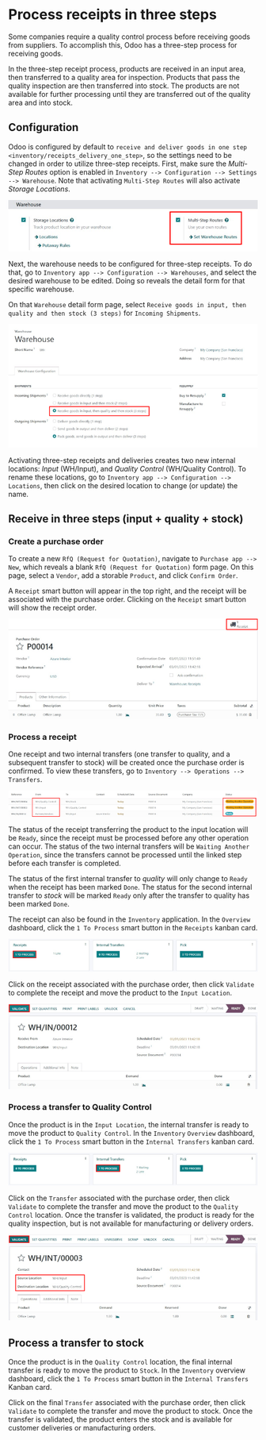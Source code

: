 # Process receipts in three steps

<div id="inventory/receipts_three_steps">

Some companies require a quality control process before receiving goods
from suppliers. To accomplish this, Odoo has a three-step process for
receiving goods.

</div>

In the three-step receipt process, products are received in an input
area, then transferred to a quality area for inspection. Products that
pass the quality inspection are then transferred into stock. The
products are not available for further processing until they are
transferred out of the quality area and into stock.

## Configuration

Odoo is configured by default to `receive and deliver goods in one step
<inventory/receipts_delivery_one_step>`, so the settings need to be
changed in order to utilize three-step receipts. First, make sure the
*Multi-Step Routes* option is enabled in
`Inventory --> Configuration --> Settings --> Warehouse`. Note that
activating `Multi-Step Routes` will also activate *Storage Locations*.

<img src="receipts_three_steps/multi-step-routes.png"
class="align-center"
alt="Activate multi-step routes and storage locations in Inventory settings." />

Next, the warehouse needs to be configured for three-step receipts. To
do that, go to `Inventory app --> Configuration --> Warehouses`, and
select the desired warehouse to be edited. Doing so reveals the detail
form for that specific warehouse.

On that `Warehouse` detail form page, select
`Receive goods in input, then
quality and then stock (3 steps)` for `Incoming Shipments`.

<img src="receipts_three_steps/three-step-receipt-settings.png"
class="align-center"
alt="Set incoming shipment option to receive in three steps." />

Activating three-step receipts and deliveries creates two new internal
locations: *Input* (WH/Input), and *Quality Control* (WH/Quality
Control). To rename these locations, go to
`Inventory app --> Configuration --> Locations`, then click on the
desired location to change (or update) the name.

## Receive in three steps (input + quality + stock)

### Create a purchase order

To create a new `RfQ (Request for Quotation)`, navigate to
`Purchase app -->
New`, which reveals a blank `RfQ (Request for Quotation)` form page. On
this page, select a `Vendor`, add a storable `Product`, and click
`Confirm Order`.

A `Receipt` smart button will appear in the top right, and the receipt
will be associated with the purchase order. Clicking on the `Receipt`
smart button will show the receipt order.

<img src="receipts_three_steps/three-step-purchase-receipt.png"
class="align-center"
alt="After confirming a purchase order, a Receipt smart button will appear." />

### Process a receipt

One receipt and two internal transfers (one transfer to quality, and a
subsequent transfer to stock) will be created once the purchase order is
confirmed. To view these transfers, go to
`Inventory --> Operations --> Transfers`.

<img src="receipts_three_steps/three-step-transfers.png"
class="align-center"
alt="The status of the three receipt transfers will show which operation is ready and which ones
are waiting another operation." />

The status of the receipt transferring the product to the input location
will be `Ready`, since the receipt must be processed before any other
operation can occur. The status of the two internal transfers will be
`Waiting Another Operation`, since the transfers cannot be processed
until the linked step before each transfer is completed.

The status of the first internal transfer to *quality* will only change
to `Ready` when the receipt has been marked `Done`. The status for the
second internal transfer to *stock* will be marked `Ready` only after
the transfer to quality has been marked `Done`.

The receipt can also be found in the `Inventory` application. In the
`Overview` dashboard, click the `1 To Process` smart button in the
`Receipts` kanban card.

<img src="receipts_three_steps/three-step-receive-kanban.png"
class="align-center"
alt="One Receipt ready to process in the Inventory Overview kanban view." />

Click on the receipt associated with the purchase order, then click
`Validate` to complete the receipt and move the product to the
`Input Location`.

<img src="receipts_three_steps/validate-three-step-receipt.png"
class="align-center"
alt="Validate the receipt by clicking Validate, and the product will be transferred to the
WH/Quality location." />

### Process a transfer to Quality Control

Once the product is in the `Input Location`, the internal transfer is
ready to move the product to `Quality Control`. In the `Inventory`
`Overview` dashboard, click the `1 To Process` smart button in the
`Internal Transfers` kanban card.

<img src="receipts_three_steps/three-step-quality-transfer.png"
class="align-center"
alt="One Internal Transfer ready to process in the Inventory Overview kanban view." />

Click on the `Transfer` associated with the purchase order, then click
`Validate` to complete the transfer and move the product to the `Quality
Control` location. Once the transfer is validated, the product is ready
for the quality inspection, but is not available for manufacturing or
delivery orders.

<img src="receipts_three_steps/validate-three-step-quality-move.png"
class="align-center"
alt="Validate the internal transfer to move the item to the Quality Control location." />

## Process a transfer to stock

Once the product is in the `Quality Control` location, the final
internal transfer is ready to move the product to `Stock`. In the
`Inventory` overview dashboard, click the `1 To Process` smart button in
the `Internal Transfers` Kanban card.

Click on the final `Transfer` associated with the purchase order, then
click `Validate` to complete the transfer and move the product to stock.
Once the transfer is validated, the product enters the stock and is
available for customer deliveries or manufacturing orders.
